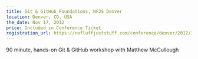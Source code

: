 ```yaml
---
title: Git & GitHub Foundations, NFJS Denver
location: Denver, CO, USA
the_date: Nov 17, 2012
price: Included in Conference Ticket
registration_url: https://nofluffjuststuff.com/conference/denver/2012/11/session?id=27588
---
```


90 minute, hands-on Git & GitHub workshop with Matthew McCullough
